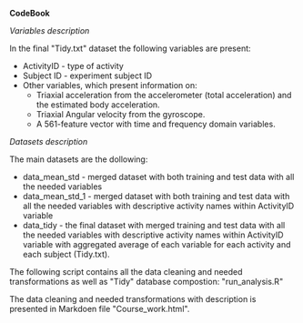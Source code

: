**CodeBook**

*Variables description*

In the final "Tidy.txt" dataset the following variables are present:  
- ActivityID - type of activity  
- Subject ID - experiment subject ID   
- Other variables, which present information on:  
    - Triaxial acceleration from the accelerometer (total acceleration) and the estimated body acceleration.  
    - Triaxial Angular velocity from the gyroscope.  
    - A 561-feature vector with time and frequency domain variables.  

*Datasets description*

The main datasets are the dollowing:  
- data_mean_std - merged dataset with both training and test data with all the needed variables  
- data_mean_std_1 - merged dataset with both training and test data with all the needed variables with descriptive activity names within ActivityID variable  
- data_tidy - the final dataset with merged training and test data with all the needed variables with descriptive activity names within ActivityID variable with aggregated average of each variable for each activity and each subject (Tidy.txt).

The following script contains all the data cleaning and needed transformations as well as "Tidy" database compostion: "run_analysis.R"

The data cleaning and needed transformations with description is presented in Markdoen file "Course_work.html".
